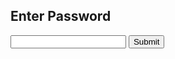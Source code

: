 ## Enter Password

<form id="login">
    <input type="password" id="password" name="password"/>
    <input type="submit" id="enter" value="Submit"/>
</form>
<script src="login.js">{newline}</script>
